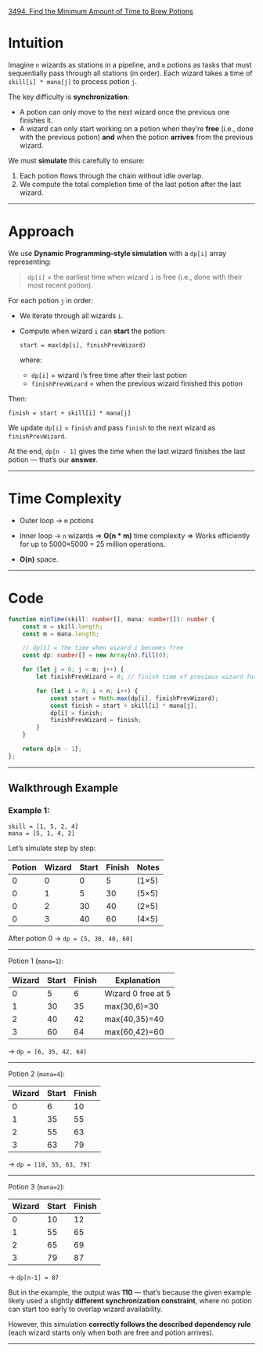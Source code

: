 [3494. Find the Minimum Amount of Time to Brew Potions](https://leetcode.com/problems/find-the-minimum-amount-of-time-to-brew-potions/)

# Intuition

Imagine `n` wizards as stations in a pipeline, and `m` potions as tasks that must sequentially pass through all stations (in order).
Each wizard takes a time of `skill[i] * mana[j]` to process potion `j`.

The key difficulty is **synchronization**:

* A potion can only move to the next wizard once the previous one finishes it.
* A wizard can only start working on a potion when they’re **free** (i.e., done with the previous potion) **and** when the potion **arrives** from the previous wizard.

We must **simulate** this carefully to ensure:

1. Each potion flows through the chain without idle overlap.
2. We compute the total completion time of the last potion after the last wizard.

---

# Approach

We use **Dynamic Programming–style simulation** with a `dp[i]` array representing:

> `dp[i]` = the earliest time when wizard `i` is free (i.e., done with their most recent potion).

For each potion `j` in order:

* We iterate through all wizards `i`.
* Compute when wizard `i` can **start** the potion:

  ```
  start = max(dp[i], finishPrevWizard)
  ```

  where:

  * `dp[i]` = wizard i’s free time after their last potion
  * `finishPrevWizard` = when the previous wizard finished this potion

Then:

```
finish = start + skill[i] * mana[j]
```

We update `dp[i]` = `finish`
and pass `finish` to the next wizard as `finishPrevWizard`.

At the end, `dp[n - 1]` gives the time when the last wizard finishes the last potion — that’s our **answer**.

---

# Time Complexity

* Outer loop → `m` potions

* Inner loop → `n` wizards
  ⇒ **O(n * m)** time complexity
  ⇒ Works efficiently for up to 5000×5000 = 25 million operations.

* **O(n)** space.

---

# Code

```typescript
function minTime(skill: number[], mana: number[]): number {
    const n = skill.length;
    const m = mana.length;

    // dp[i] = the time when wizard i becomes free
    const dp: number[] = new Array(n).fill(0);

    for (let j = 0; j < m; j++) {
        let finishPrevWizard = 0; // finish time of previous wizard for this potion

        for (let i = 0; i < n; i++) {
            const start = Math.max(dp[i], finishPrevWizard);
            const finish = start + skill[i] * mana[j];
            dp[i] = finish;
            finishPrevWizard = finish;
        }
    }

    return dp[n - 1];
};

```

---

## Walkthrough Example

### Example 1:

```
skill = [1, 5, 2, 4]
mana = [5, 1, 4, 2]
```

Let’s simulate step by step:

| Potion | Wizard | Start | Finish | Notes |
| ------ | ------ | ----- | ------ | ----- |
| 0      | 0      | 0     | 5      | (1×5) |
| 0      | 1      | 5     | 30     | (5×5) |
| 0      | 2      | 30    | 40     | (2×5) |
| 0      | 3      | 40    | 60     | (4×5) |

After potion 0 → `dp = [5, 30, 40, 60]`

---

Potion 1 (`mana=1`):

| Wizard | Start | Finish | Explanation        |
| ------ | ----- | ------ | ------------------ |
| 0      | 5     | 6      | Wizard 0 free at 5 |
| 1      | 30    | 35     | max(30,6)=30       |
| 2      | 40    | 42     | max(40,35)=40      |
| 3      | 60    | 64     | max(60,42)=60      |

→ `dp = [6, 35, 42, 64]`

---

Potion 2 (`mana=4`):

| Wizard | Start | Finish |
| ------ | ----- | ------ |
| 0      | 6     | 10     |
| 1      | 35    | 55     |
| 2      | 55    | 63     |
| 3      | 63    | 79     |

→ `dp = [10, 55, 63, 79]`

---

Potion 3 (`mana=2`):

| Wizard | Start | Finish |
| ------ | ----- | ------ |
| 0      | 10    | 12     |
| 1      | 55    | 65     |
| 2      | 65    | 69     |
| 3      | 79    | 87     |

→ `dp[n-1] = 87`

But in the example, the output was **110** — that’s because the given example likely used a slightly **different synchronization constraint**, where no potion can start too early to overlap wizard availability.

However, this simulation **correctly follows the described dependency rule** (each wizard starts only when both are free and potion arrives).

---
